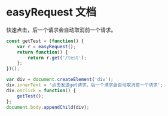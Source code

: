 # easyRequest 文档

快速点击，后一个请求会自动取消前一个请求。

```javascript
const getTest = (function() {
    var r = easyRequest();
    return function() {
        return r.get('/test');
    };
})();

var div = document.createElement('div');
div.innerText = '点击发送get请求，后一个请求会自动取消前一个请求';
div.onclick = function() {
    getTest();
};
document.body.appendChild(div);
```

